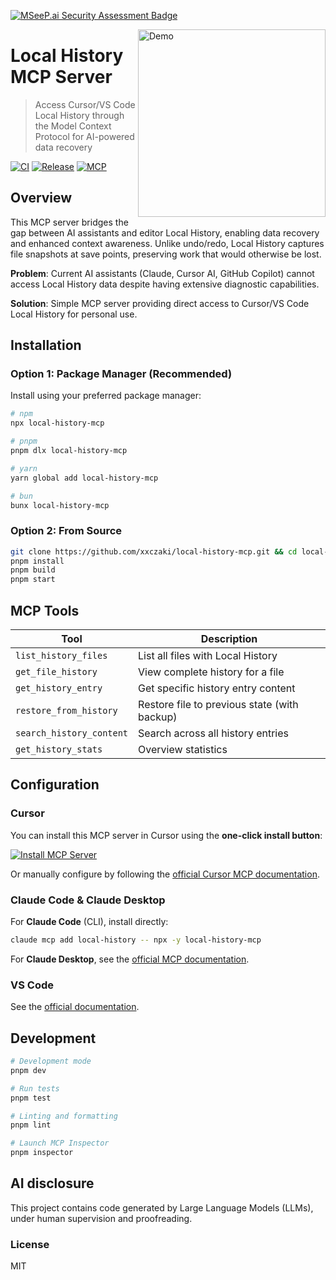[![MSeeP.ai Security Assessment Badge](https://mseep.net/pr/xxczaki-local-history-mcp-badge.png)](https://mseep.ai/app/xxczaki-local-history-mcp)

<img width="300" alt="Demo" align="right" src="https://github.com/user-attachments/assets/30dd1ac2-b1de-485f-9735-4813076587e5" />

# Local History MCP Server

> Access Cursor/VS Code Local History through the Model Context Protocol for AI-powered data recovery

[![CI](https://github.com/xxczaki/local-history-mcp/actions/workflows/ci.yml/badge.svg)](https://github.com/xxczaki/local-history-mcp/actions/workflows/ci.yml) [![Release](https://github.com/xxczaki/local-history-mcp/actions/workflows/publish.yml/badge.svg)](https://github.com/xxczaki/local-history-mcp/actions/workflows/publish.yml) [![MCP](https://img.shields.io/badge/MCP-Compatible-blue)](https://modelcontextprotocol.io)

## Overview

This MCP server bridges the gap between AI assistants and editor Local History, enabling data recovery and enhanced context awareness. Unlike undo/redo, Local History captures file snapshots at save points, preserving work that would otherwise be lost.

**Problem**: Current AI assistants (Claude, Cursor AI, GitHub Copilot) cannot access Local History data despite having extensive diagnostic capabilities.

**Solution**: Simple MCP server providing direct access to Cursor/VS Code Local History for personal use.

## Installation

### Option 1: Package Manager (Recommended)

Install using your preferred package manager:

```bash
# npm
npx local-history-mcp

# pnpm
pnpm dlx local-history-mcp

# yarn
yarn global add local-history-mcp

# bun
bunx local-history-mcp
```

### Option 2: From Source

```bash
git clone https://github.com/xxczaki/local-history-mcp.git && cd local-history-mcp
pnpm install
pnpm build
pnpm start
```

## MCP Tools

| Tool | Description |
|------|-------------|
| `list_history_files` | List all files with Local History |
| `get_file_history` | View complete history for a file |
| `get_history_entry` | Get specific history entry content |
| `restore_from_history` | Restore file to previous state (with backup) |
| `search_history_content` | Search across all history entries |
| `get_history_stats` | Overview statistics |

## Configuration

### Cursor

You can install this MCP server in Cursor using the **one-click install button**:

[![Install MCP Server](https://cursor.com/deeplink/mcp-install-dark.svg)](https://cursor.com/en/install-mcp?name=local-history&config=eyJjb21tYW5kIjogIm5weCIsICJhcmdzIjogWyIteSIsICJsb2NhbC1oaXN0b3J5LW1jcCJdfQo%3D)

Or manually configure by following the [official Cursor MCP documentation](https://docs.cursor.com/en/context/mcp).

### Claude Code & Claude Desktop

For **Claude Code** (CLI), install directly:
```bash
claude mcp add local-history -- npx -y local-history-mcp
```

For **Claude Desktop**, see the [official MCP documentation](https://docs.anthropic.com/en/docs/claude-code/mcp).

### VS Code

See the [official documentation](https://code.visualstudio.com/docs/copilot/chat/mcp-servers#_add-an-mcp-server).

## Development

```bash
# Development mode
pnpm dev

# Run tests
pnpm test

# Linting and formatting
pnpm lint

# Launch MCP Inspector
pnpm inspector
```

## AI disclosure

This project contains code generated by Large Language Models (LLMs), under human supervision and proofreading.

### License

MIT
